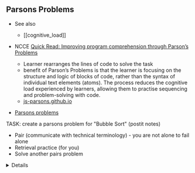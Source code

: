 Parsons Problems
----------------

* See also
    * [[cognitive_load]]

* NCCE [Quick Read: Improving program comprehension through Parson’s Problems](https://blog.teachcomputing.org/quick-read-improving-program-comprehension-throughparsons-problems/)
    * Learner rearranges the lines of code to solve the task
    * benefit of Parson’s Problems is that the learner is focusing on the structure and logic of blocks of code, rather than the syntax of individual text elements (atoms). The process reduces the cognitive load experienced by learners, allowing them to practise sequencing and problem-solving with code. 
    * [js-parsons.github.io](https://js-parsons.github.io/)
* [Parsons problems](https://www.futurelearn.com/info/courses/secondary-programming-pedagogy/0/steps/68422)

TASK: create a parsons problem for "Bubble Sort" (postit notes)
* Pair (communicate with technical terminology) - you are not alone to fail alone
* Retrieval practice (for you)
* Solve another pairs problem


<details>


</details>